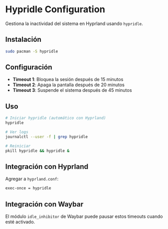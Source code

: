 # Hypridle Configuration

Gestiona la inactividad del sistema en Hyprland usando `hypridle`.

## Instalación

```bash
sudo pacman -S hypridle
```

## Configuración

- **Timeout 1**: Bloquea la sesión después de 15 minutos
- **Timeout 2**: Apaga la pantalla después de 20 minutos
- **Timeout 3**: Suspende el sistema después de 45 minutos

## Uso

```bash
# Iniciar hypridle (automático con Hyprland)
hypridle

# Ver logs
journalctl --user -f | grep hypridle

# Reiniciar
pkill hypridle && hypridle &
```

## Integración con Hyprland

Agregar a `hyprland.conf`:
```bash
exec-once = hypridle
```

## Integración con Waybar

El módulo `idle_inhibitor` de Waybar puede pausar estos timeouts cuando esté activado.
